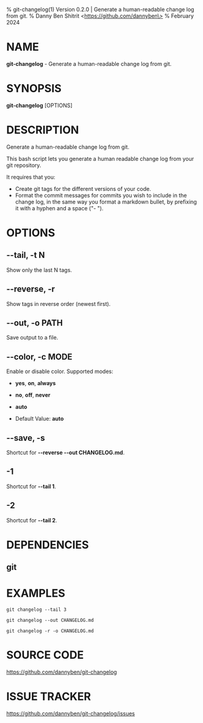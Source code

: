 % git-changelog(1) Version 0.2.0 | Generate a human-readable change log from git.
% Danny Ben Shitrit \<https://github.com/dannyben\>
% February 2024

NAME
==================================================

**git-changelog** - Generate a human-readable change log from git.

SYNOPSIS
==================================================

**git-changelog** [OPTIONS]

DESCRIPTION
==================================================

Generate a human-readable change log from git.

This bash script lets you generate a human readable change log from your git repository.

It requires that you:

- Create git tags for the different versions of your code.
- Format the commit messages for commits you wish to include in the change log, in the same way you format a markdown bullet, by prefixing it with a hyphen and a space ("- ").


OPTIONS
==================================================

--tail, -t N
--------------------------------------------------

Show only the last N tags.


--reverse, -r
--------------------------------------------------

Show tags in reverse order (newest first).


--out, -o PATH
--------------------------------------------------

Save output to a file.


--color, -c MODE
--------------------------------------------------

Enable or disable color. Supported modes:

- **yes**, **on**, **always**
- **no**, **off**, **never**
- **auto**

- Default Value: **auto**

--save, -s
--------------------------------------------------

Shortcut for **--reverse --out CHANGELOG.md**.


-1
--------------------------------------------------

Shortcut for **--tail 1**.


-2
--------------------------------------------------

Shortcut for **--tail 2**.


DEPENDENCIES
==================================================

git
--------------------------------------------------


EXAMPLES
==================================================

~~~
git changelog --tail 3

git changelog --out CHANGELOG.md

git changelog -r -o CHANGELOG.md

~~~

# SOURCE CODE

https://github.com/dannyben/git-changelog

# ISSUE TRACKER

https://github.com/dannyben/git-changelog/issues
